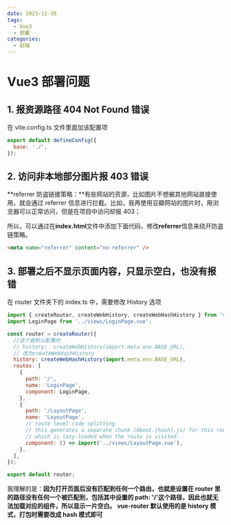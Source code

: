 ```yaml
---
date: 2023-11-30
tags:
  - Vue3
  - 部署
categories:
  - 前端
---
```


# Vue3 部署问题

## 1. 报资源路径 404 Not Found 错误

在 vite.config.ts 文件里面加该配置项

```js
export default defineConfig({
  base: './',
});
```

## 2. 访问非本地部分图片报 403 错误

**referrer 防盗链接策略：**有些网站的资源，比如图片不想被其他网站直接使用，就会通过 referrer 信息进行拦截。比如，我再使用豆瓣网站的图片时，用浏览器可以正常访问，但是在项目中访问却报 403；

所以，可以通过在**index.html**文件中添加下面代码，修改**referrer**信息来绕开防盗链策略。

```html
<meta name="referrer" content="no-referrer" />
```

## 3. 部署之后不显示页面内容，只显示空白，也没有报错

在 router 文件夹下的 index.ts 中，需要修改 History 选项

```js
import { createRouter, createWebHistory, createWebHashHistory } from 'vue-router';
import LoginPage from '../views/LoginPage.vue';

const router = createRouter({
  //这个是默认配置的
  // history:  createWebHistory(import.meta.env.BASE_URL),
  // 改为createWebHashHistory
  history: createWebHashHistory(import.meta.env.BASE_URL),
  routes: [
    {
      path: '/',
      name: 'LoginPage',
      component: LoginPage,
    },
    {
      path: '/LayoutPage',
      name: 'LayoutPage',
      // route level code-splitting
      // this generates a separate chunk (About.[hash].js) for this route
      // which is lazy-loaded when the route is visited.
      component: () => import('../views/LayoutPage.vue'),
    },
  ],
});

export default router;
```

我理解的是：**因为打开页面后没有匹配到任何一个路由，也就是设置在 router 里的路径没有任何一个被匹配到，包括其中设置的 path: '/'这个路径，因此也就无法加载对应的组件，所以显示一片空白。** **vue-router 默认使用的是 history 模式，打包时需要改成 hash 模式即可**
